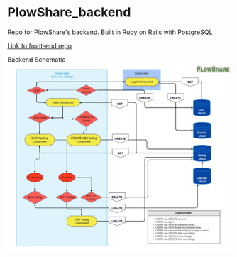 # PlowShare_backend
Repo for PlowShare's backend. Built in Ruby on Rails with PostgreSQL

[Link to front-end repo](https://github.com/JmMcGehee/PlowShare_frontend)

Backend Schematic
![Backend Schematic](./assets/{7DD13BE1-B5C6-4CCF-848D-F5B76FD0A037}.png.jpg)
